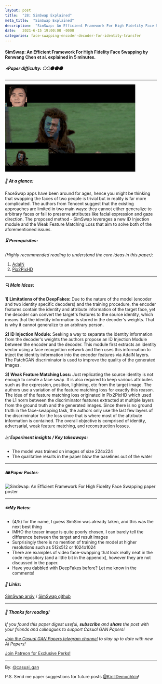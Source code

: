 ```yaml
---
layout: post
title:  "28: SimSwap Explained"
meta_title:  "SimSwap Explained"
description:  "SimSwap: An Efficient Framework For High Fidelity Face Swapping by Renwang Chen et al. explained in 5 minutes."
date:   2021-6-15 19:00:00 -0000
categories: face-swapping-encoder-decoder-for-identity-transfer
---
```


#### SimSwap: An Efficient Framework For High Fidelity Face Swapping by Renwang Chen et al. explained in 5 minutes.

##### ⭐️Paper difficulty: 🌕🌕🌑🌑🌑

***

![SimSwap: An Efficient Framework For High Fidelity Face Swapping teaser](/assets/images/simswap_teaser.webp "SimSwap explained")

##### 🎯 At a glance:

FaceSwap apps have been around for ages, hence you might be thinking that swapping the faces of two people is trivial but in reality is far more complicated. The authors from Tencent suggest that the existing approaches are limited in two main ways: they cannot either generalize to arbitrary faces or fail to preserve attributes like facial expression and gaze direction. The proposed method - SimSwap leverages a new ID Injection module and the Weak Feature Matching Loss that aim to solve both of the aforementioned issues.

##### ⌛️ Prerequisites:

*(Highly recommended reading to understand the core ideas in this paper):*
1. [AdaIN](https://arxiv.org/abs/1703.06868)
2. [Pix2PixHD](https://github.com/NVIDIA/pix2pixHD)

***

##### 🔍 Main Ideas:

**1) Limitations of the DeepFakes:**
Due to the nature of the model (encoder and two identity specific decoders) and the training procedure, the encoder features contain the identity and attribute information of the target face, yet the decoder can convert the target's features to the source identity, which means that the identity information is stored in the decoder's weights. That is why it cannot generalize to an arbitrary person.

**2) ID Injection Module:**
Seeking a way to separate the identity information from the decoder's weights the authors propose an ID Injection Module between the encoder and the decoder. This module first extracts an identity vector using a face recognition network and then uses this information to inject the identity information into the encoder features via AdaIN layers. The PatchGAN discriminator is used to improve the quality of the generated images.

**3) Weak Feature Matching Loss:**
Just replicating the source identity is not enough to create a face swap. It is also required to keep various attributes such as the expression, position, lightning, etc from the target image. The authors use a variation of the feature matching loss for exactly this reason.
The idea of the feature matching loss originated in Pix2PixHD which used the L1 norm between the discriminator features extracted at multiple layers from the ground truth and the generated images. Since there is no ground truth in the face-swapping task, the authors only use the last few layers of the discriminator for the loss since that is where most of the attribute information is contained.
The overall objective is comprised of identity, adversarial, weak feature matching, and reconstruction losses.

##### 📈 Experiment insights / Key takeaways:
- The model was trained on images of size 224x224
- The qualitative results in the paper blow the baselines out of the water

***

##### 🖼️ Paper Poster:

![SimSwap: An Efficient Framework For High Fidelity Face Swapping paper poster](/assets/images/simswap.png "SimSwap Paper Poster")

***

##### ✏️My Notes:
- (4/5) for the name, I guess SimSim was already taken, and this was the next best thing
- IMHO the teaser image is quite poorly chosen, I can barely tell the difference between the target and result images
- Surprisingly there is no mention of training the model at higher resolutions such as 512x512 or 1024x1024
- There are examples of video face-swapping that look really neat in the code repository (and a little bit in the appendix), however they are not discussed in the paper.
- Have you dabbled with DeepFakes before? Let me know in the comments!

##### 🔗 Links:
[SimSwap arxiv](https://arxiv.org/abs/2106.06340v1) / [SimSwap github](https://github.com/neuralchen/SimSwap)

***

##### 👋 Thanks for reading!
*If you found this paper digest useful, **subscribe** and **share** the post with your friends and colleagues to support Casual GAN Papers!*

*[Join the Casual GAN Papers telegram channel](https://t.me/joinchat/KeutnzlvetRkZGZi) to stay up to date with new AI Papers!*

<a href="https://www.patreon.com/bePatron?u=53448948" data-patreon-widget-type="become-patron-button">Join Patreon for Exclusive Perks!</a><script async src="https://c6.patreon.com/becomePatronButton.bundle.js"></script>

***

By: [@casual_gan](https://t.me/joinchat/KeutnzlvetRkZGZi)

P.S. Send me paper suggestions for future posts
[@KirillDemochkin](mailto:kdemochkin@gmail.com)!
